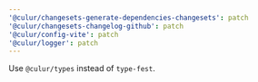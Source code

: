 ```yaml
---
'@culur/changesets-generate-dependencies-changesets': patch
'@culur/changesets-changelog-github': patch
'@culur/config-vite': patch
'@culur/logger': patch
---
```


Use `@culur/types` instead of `type-fest`.
